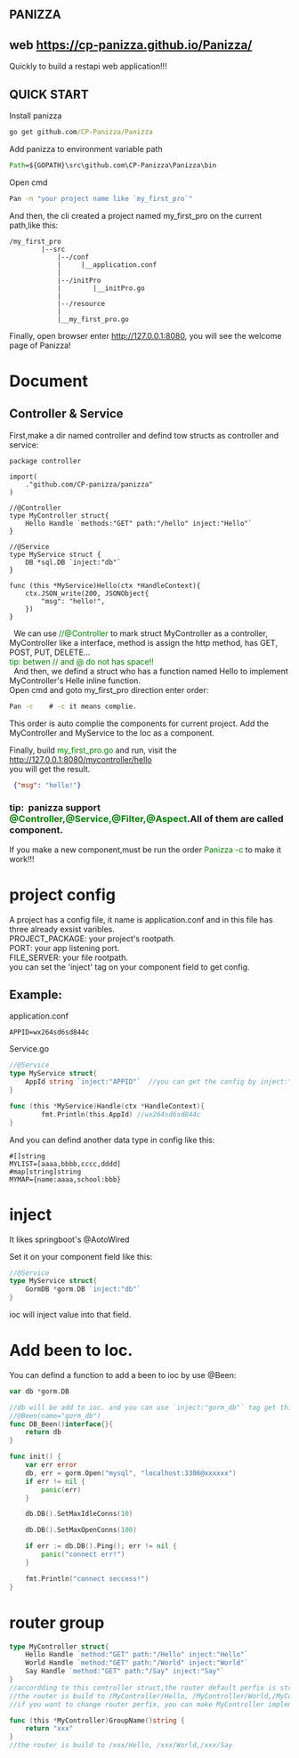 ## PANIZZA
## web  https://cp-panizza.github.io/Panizza/
Quickly to build a restapi web application!!!

## QUICK START
Install panizza

``` cmd
go get github.com/CP-Panizza/Panizza
```

Add panizza to environment variable path
```cmd
Path=${GOPATH}\src\github.com\CP-Panizza\Panizza\bin
```
Open cmd
```cmd
Pan -n "your project name like `my_first_pro`"
```
And then, the cli created a project named my_first_pro on the current path,like this:
```text
/my_first_pro
        |--src
            |--/conf
            |     |__application.conf 
            |
            |--/initPro
            |        |__initPro.go
            |
            |--/resource
            |
            |__my_first_pro.go
```
Finally, open browser enter http://127.0.0.1:8080, you will see the welcome page of Panizza!

# Document
## Controller & Service
First,make a dir named controller and defind tow structs as controller and service:
```golang
package controller

import(
    ."github.com/CP-panizza/panizza"
)

//@Controller
type MyController struct{
    Hello Handle `methods:"GET" path:"/hello" inject:"Hello"`
}

//@Service
type MyService struct {
    DB *sql.DB `inject:"db"`
}

func (this *MyService)Hello(ctx *HandleContext){
    ctx.JSON_write(200, JSONObject{
        "msg": "hello!",
    })
}
```
&nbsp;&nbsp;We can use <font color="green">//@Controller</font> to mark struct MyController as a controller, MyController like a interface, method is assign the http method, has GET, POST, PUT, DELETE...<br/>
<font color="green">tip:&nbsp;betwen // and @ do not has space!!</font></br>
&nbsp;&nbsp;And then, we defind a struct who has a function named Hello to implement MyController's Helle inline function.</br>
Open cmd and goto my_first_pro direction enter order:
```cmd
Pan -c    # -c it means complie.
```
This order is auto complie the components for current project. Add the MyController and MyService to the Ioc as a component.

Finally, build <font color="green">my_first_pro.go</font> and run, visit the http://127.0.0.1:8080/mycontroller/hello</br>
you will get the result.
```json
 {"msg": "hello!"}
 ```

### tip:&nbsp;&nbsp;panizza support <font color="green">@Controller,@Service,@Filter,@Aspect</font>.All of them are called component.</br>
If you make a new component,must be run the order <font color="green">Panizza -c</font> to make it work!!!

# project config
A project has a config file, it name is application.conf and in this file has three already exsist varibles.</br>
PROJECT_PACKAGE:  your project's rootpath.</br>
PORT:  your app listening port.</br>
FILE_SERVER:  your file rootpath.</br>
you can set the 'inject' tag on your component field to get config.</br>
## Example:
application.conf
```text
APPID=wx264sd6sd844c
```
Service.go
```go
//@Service
type MyService struct{
    AppId string `inject:"APPID"`  //you can get the config by inject:"APPID" tag
}

func (this *MyService)Handle(ctx *HandleContext){
        fmt.Println(this.AppId) //wx264sd6sd844c
}
```
And you can defind another data type in config like this:</br>
```text
#[]string
MYLIST=[aaaa,bbbb,cccc,dddd]
#map[string]string
MYMAP={name:aaaa,school:bbb}
```
# inject
It likes springboot's @AotoWired

Set it on your component field like this:</br>
```go
//@Service
type MyService struct{
    GormDB *gorm.DB `inject:"db"`
}
```
ioc will inject value into that field.

# Add been to Ioc.
You can defind a function to add a been to ioc by use @Been:</br>
```go
var db *gorm.DB

//db will be add to ioc. and you can use `inject:"gorm_db"` tag get this been.
//@Been(name="gorm_db")
func DB_Been()interface{}{
	return db
}

func init() {
	var err error
	db, err = gorm.Open("mysql", "localhost:3306@xxxxxx")
	if err != nil {
		panic(err)
	}

	db.DB().SetMaxIdleConns(10)

	db.DB().SetMaxOpenConns(100)

	if err := db.DB().Ping(); err != nil {
		panic("connect err!")
	}

	fmt.Println("connect seccess!")
}
```

# router group

```go
type MyController struct{
    Hello Handle `method:"GET" path:"/Hello" inject:"Hello"`
    World Handle `method:"GET" path:"/World" inject:"World"`
    Say Handle `method:"GET" path:"/Say" inject:"Say"`
}
//accordding to this controller struct,the router default perfix is struct name,
//the router is build to /MyController/Hello, /MyController/World,/MyController/Say
//if you want to change router perfix, you can make MyController implement method "GroupName()string" like this:

func (this *MyController)GroupName()string {
	return "xxx"
}
//the router is build to /xxx/Hello, /xxx/World,/xxx/Say
```




